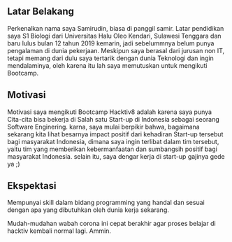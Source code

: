 [//]: # (Ceritakan sedikit tentang latar belakangmu seperti pendidikan terakhir atau pekerjaan sebelumnya)
## Latar Belakang
Perkenalkan nama saya Samirudin, biasa di panggil samir. Latar pendidikan saya S1 Biologi dari Universitas Halu Oleo Kendari, Sulawesi Tenggara dan baru lulus bulan 12 tahun 2019 kemarin, jadi sebelummnya belum punya pengalaman di dunia pekerjaan. Meskipun saya berasal dari jurusan non IT, tetapi memang dari dulu saya tertarik dengan dunia Teknologi dan ingin mendalaminya, oleh karena itu lah saya memutuskan untuk mengikuti Bootcamp.


[//]: # (Motivasi apa yang mendorongmu untuk ikut program coding bootcamp di Hacktiv8?)
## Motivasi
Motivasi saya mengikuti Bootcamp Hacktiv8 adalah karena saya punya Cita-cita bisa bekerja di Salah satu Start-up di Indonesia sebagai seorang Software Enginering. karna, saya mulai berpikir bahwa, bagaimana sekarang kita lihat besarnya impact positif dari kehadiran Start-up tersebut bagi masyarakat Indonesia, dimana saya ingin terlibat dalam tim tersebut, yaitu tim yang memberikan kebermanfaatan dan sumbangsih positif bagi masyarakat Indonesia. selain itu, saya dengar kerja di start-up gajinya gede ya ;)


[//]: # (Beri tahu kami, apa yang ingin kamu dapatkan di Hacktiv8 dan apa yang ingin kamu capai setelah lulus dari sini?)
## Ekspektasi
Mempunyai skill dalam bidang programming yang handal  dan sesuai dengan apa yang dibutuhkan oleh dunia kerja sekarang.



[//]: # (Apakah ada hal lain yang ingin disampaikan? Bila ada, kamu bebas untuk menuliskannya)
Mudah-mudahan wabah corona ini cepat berakhir agar proses belajar di hacktiv kembali normal lagi. Ammin.